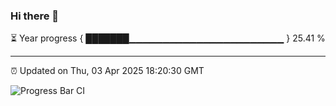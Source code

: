 ### Hi there 👋

⏳ Year progress { ███████▁▁▁▁▁▁▁▁▁▁▁▁▁▁▁▁▁▁▁▁▁▁▁ } 25.41 %

---

⏰ Updated on Thu, 03 Apr 2025 18:20:30 GMT

![Progress Bar CI](https://github.com/liununu/liununu/workflows/Progress%20Bar%20CI/badge.svg)
